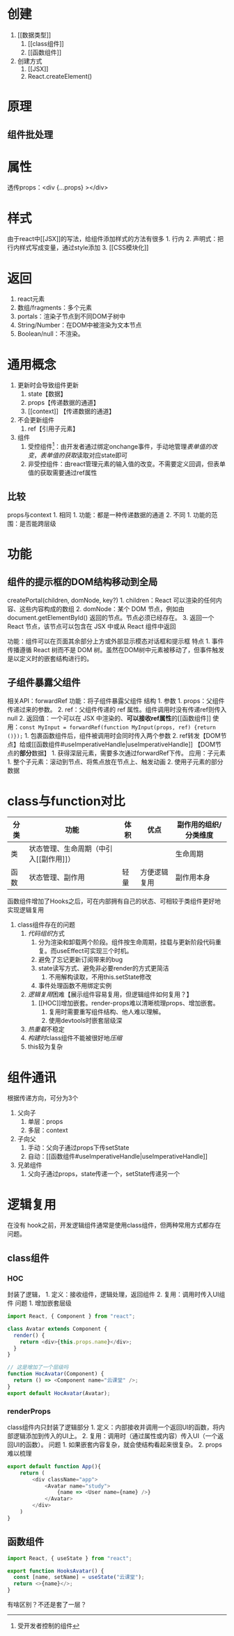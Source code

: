 # 创建
1. [[数据类型]]
	1. [[class组件]] 
	2. [[函数组件]] 
2. 创建方式
	1. [[JSX]] 
	2. React.createElement()
# 原理
## 组件批处理
# 属性
透传props：<div {...props} ><\/div>
# 样式
由于react中[[JSX]]的写法，给组件添加样式的方法有很多
	1. 行内
	2. 声明式：把行内样式写成变量，通过style添加
	3. [[CSS模块化]]  
# 返回
1. react元素
2. 数组/fragments：多个元素
3. portals：渲染子节点到不同DOM子树中
4. String/Number：在DOM中被渲染为文本节点
5. Boolean/null：不渲染。
# 通用概念
1. 更新时会导致组件更新
	1. state【数据】
	2. props【传递数据的通道】
	3. [[context]] 【传递数据的通道】
2. 不会更新组件
	1. ref【引用子元素】
3. 组件
	1. 受控组件[^1]：由开发者通过绑定onchange事件，手动地管理*表单值的改变*，*表单值的获取*读取对应state即可
	2. 非受控组件：由react管理元素的输入值的改变。不需要定义回调，但表单值的获取需要通过ref属性
## 比较
props与context
	1. 相同
		1. 功能：都是一种传递数据的通道
	2. 不同
		1. 功能的范围：是否能跨层级
# 功能
## 组件的提示框的DOM结构移动到全局
createPortal(children, domNode, key?)
	1. children：React 可以渲染的任何内容、这些内容构成的数组
	2. domNode：某个 DOM 节点，例如由 document.getElementById() 返回的节点。节点必须已经存在。
	3. 返回一个 React 节点，该节点可以包含在 JSX 中或从 React 组件中返回

功能：组件可以在页面其余部分上方或外部显示模态对话框和提示框
特点
	1. 事件传播遵循 React 树而不是 DOM 树。虽然在DOM树中元素被移动了，但事件触发是以定义时的嵌套结构进行的。
## 子组件暴露父组件
相关API：forwardRef
功能：将子组件暴露父组件
结构
	1. 参数
		1. props：父组件传递过来的参数。
		2. ref：父组件传递的 ref 属性。组件调用时没有传递ref则传入null
	2. 返回值：一个可以在 JSX 中渲染的、**可以接收ref属性**的[[函数组件]] 
使用：`const MyInput = forwardRef(function MyInput(props, ref) {return ()});` 
	1. 包裹函数组件后，组件被调用时会同时传入两个参数
	2. ref转发【DOM节点】给或[[函数组件#useImperativeHandle|useImperativeHandle]] 【DOM节点的**部分**数据】
		1. 获得深层元素，需要多次通过forwardRef下传。
应用：子元素
	1. 整个子元素：滚动到节点、将焦点放在节点上、触发动画
	2. 使用子元素的部分数据
# class与function对比
| 分类 | 功能 | 体积 | 优点 | 副作用的组织/分类维度 |
| --- | --- | --- | --- | --- |
| 类 | 状态管理、生命周期（中引入[[副作用]]） |  |  | 生命周期 |
| 函数 | 状态管理、副作用 | 轻量 | 方便逻辑复用 | 副作用本身 |

函数组件增加了Hooks之后，可在内部拥有自己的状态、可相较于类组件更好地实现逻辑复用
1. class组件存在的问题
	1. *代码组织*方式
		1. 分为渲染和卸载两个阶段。组件按生命周期，挂载与更新阶段代码重复。而useEffect可实现三个时机。
		2. 避免了忘记更新订阅带来的bug
		3. state读写方式、避免非必要render的方式更简洁
			1. 不用解构读取，不用this.setState修改
		4. 事件处理函数不用绑定实例
	2. *逻辑复用*困难【展示组件容易复用，但逻辑组件如何复用？】
		1. [[HOC]]增加嵌套。render-props难以清晰梳理props、增加嵌套。
			1. 复用时需要重写组件结构、他人难以理解。
			2. 使用devtools时嵌套层级深
	3. *热重载*不稳定
	4. *构建时*class组件不能被很好地*压缩* 
	5. this较为复杂

# 组件通讯
根据传递方向，可分为3个
1. 父向子
	1. 单层：props
	2. 多层：context
2. 子向父
	1. 手动：父向子通过props下传setState
	2. 自动：[[函数组件#useImperativeHandle|useImperativeHandle]] 
3. 兄弟组件
	1. 父向子通过props，state传递一个，setState传递另一个
# 逻辑复用
在没有 hook之前，开发逻辑组件通常是使用class组件，但两种常用方式都存在问题。
## class组件
### HOC
封装了逻辑，
	1. 定义：接收组件，逻辑处理，返回组件
	2. 复用：调用时传入UI组件
问题
	1. 增加嵌套层级
```js
import React, { Component } from "react";

class Avatar extends Component {
  render() {
    return <div>{this.props.name}</div>;
  }
}

// 这是增加了一个层级吗
function HocAvatar(Component) {
  return () => <Component name="云课堂" />;
}
export default HocAvatar(Avatar);
```

### renderProps
class组件内只封装了逻辑部分
	1. 定义：内部接收并调用一个返回UI的函数，将内部逻辑添加到传入的UI上。
	2. 复用：调用时（通过属性或内容）传入UI（一个返回UI的函数）。
问题
	1. 如果嵌套内容复杂，就会使结构看起来很复杂。
	2. props难以梳理
```js
export default function App(){
	return (
		<div className="app">
			<Avatar name="study">
				{name => <User name={name} />}
			</Avatar>
		</div>
	)
}
```

## 函数组件
```js
import React, { useState } from "react";

export function HooksAvatar() {
  const [name, setName] = useState("云课堂");
  return <>{name}</>;
}
```
有啥区别？不还是套了一层？

[^1]: 受开发者控制的组件